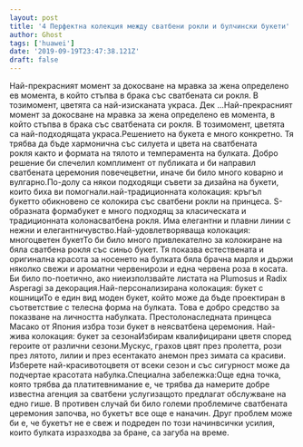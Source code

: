 ```yaml
---
layout: post
title: '4 Перфектна колекция между сватбени рокли и булчински букети'
author: Ghost
tags: ['huawei']
date: '2019-09-19T23:47:38.121Z'
draft: false
---
```


Най-прекрасният момент за докосване на мравка за жена определено ев момента, в който стъпва в брака със сватбената си рокля. В тозимомент, цветята са най-изисканата украса. Дек ...Най-прекрасният момент за докосване на мравка за жена определено ев момента, в който стъпва в брака със сватбената си рокля. В тозимомент, цветята са най-подходящата украса.Решението на букета е много конкретно. Тя трябва да бъде хармонична със силуета и цвета на сватбената рокля както и формата на тялото и темперамента на булката. Добро решение би спечелил комплимент от публиката и би направил сватбената церемония повечецветни, иначе би било много коварно и вулгарно.По-долу са някои подходящи съвети за дизайна на букети, които биха ви помогнали.най-традиционната колокация: кръгъл букетто обикновено се колокира със сватбени рокли на принцеса. S-образната формабукет е много подходящ за класическата и традиционната колонасватбена рокля. Има елегантни и плавни линии с нежни и елегантничувство.Най-удовлетворяваща колокация: многоцветен букетТо би било много привлекателно за колокиране на бяла сватбена рокля със синьо букет. Тя показва естествената и оригинална красота за носенето на булката бяла брачна марля и държи няколко свежи и ароматни червенирози и една червена роза в косата. Би било по-поетично, ако ниеизползвайте листата на Plumosus и Radix Asperagi за декорация.Най-персонализирана колокация: букет с кошнициТо е един вид моден букет, който може да бъде проектиран в съответствие с телесна форма на булката. Това е добро средство за показване на личността набулката. Престолонаследната принцеса Масако от Япония избра този букет в неясватбена церемония. Най-жива колокация: букет за сезонаИзбирам квалифицирани цветя според героите от различни сезони.Мускус, грахов цвят през пролетта, рози през лятото, лилии и през есентакато анемон през зимата са красиви. Изберете най-красивотоцветя от всеки сезон и със сигурност може да подчертае красотата набулка.Специална забележка:Още една точка, която трябва да платитевнимание е, че трябва да намерите добре известна агенция за сватбени услугизащото предлагат обслужване на едно гише. В противен случай би било големи проблемиче сватбената церемония започва, но букетът все още е наначин. Друг проблем може би е, че букетът не е свеж и подреден по този начинвсички усилия, които булката изразходва за бране, са загуба на време.

